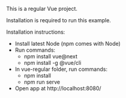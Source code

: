This is a regular Vue project.

Installation is required to run this example.

Installation instructions:
- Install latest Node (npm comes with Node)
- Run commands: 
    - npm install vue@next
    - npm install -g @vue/cli
- In vue-regular folder, run commands:
    - npm install
    - npm run serve
- Open app at http://localhost:8080/